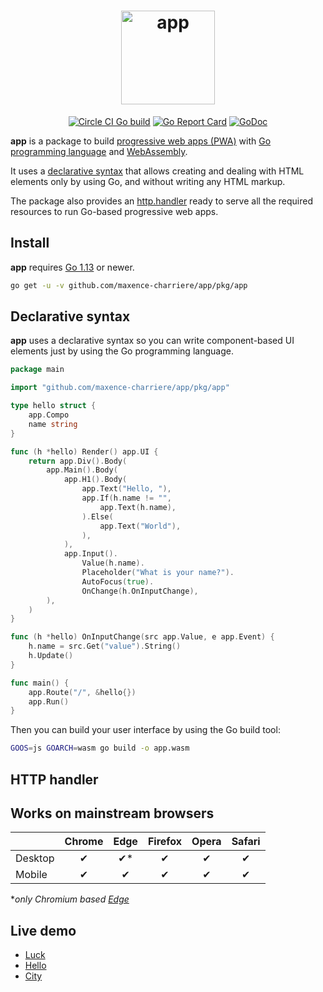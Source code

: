 <h1 style="text-align:center">
    <a href="https://github.com/maxence-charriere/app">
        <img alt="app" align="center" style="width:150px;height:150px" src="https://storage.googleapis.com/murlok-github/icon-192.png">
    </a>
</h1>

<p style="text-align:center">
	<a href="https://circleci.com/gh/maxence-charriere/app"><img src="https://circleci.com/gh/maxence-charriere/app.svg?style=svg" alt="Circle CI Go build"></a>
    <a href="https://goreportcard.com/report/github.com/maxence-charriere/app"><img src="https://goreportcard.com/badge/github.com/maxence-charriere/app" alt="Go Report Card"></a>
    <a href="https://godoc.org/github.com/maxence-charriere/app/pkg/app"><img src="https://godoc.org/github.com/maxence-charriere/app/pkg/app?status.svg" alt="GoDoc"></a>
</p>

**app** is a package to build [progressive web apps (PWA)](https://developers.google.com/web/progressive-web-apps/) with [Go programming language](https://golang.org) and [WebAssembly](https://webassembly.org).

It uses a [declarative syntax](#declarative-syntax) that allows creating and dealing with HTML elements only by using Go, and without writing any HTML markup.

The package also provides an [http.handler](#http-handler) ready to serve all the required resources to run Go-based progressive web apps.

## Install

**app** requires [Go 1.13](https://golang.org/doc/go1.13) or newer.

```sh
go get -u -v github.com/maxence-charriere/app/pkg/app
```

## Declarative syntax

**app** uses a declarative syntax so you can write component-based UI elements just by using the Go programming language.

```go
package main

import "github.com/maxence-charriere/app/pkg/app"

type hello struct {
	app.Compo
	name string
}

func (h *hello) Render() app.UI {
	return app.Div().Body(
		app.Main().Body(
			app.H1().Body(
				app.Text("Hello, "),
				app.If(h.name != "",
					app.Text(h.name),
				).Else(
					app.Text("World"),
				),
			),
			app.Input().
				Value(h.name).
				Placeholder("What is your name?").
				AutoFocus(true).
				OnChange(h.OnInputChange),
		),
	)
}

func (h *hello) OnInputChange(src app.Value, e app.Event) {
	h.name = src.Get("value").String()
	h.Update()
}

func main() {
	app.Route("/", &hello{})
	app.Run()
}

```

Then you can build your user interface by using the Go build tool:

```sh
GOOS=js GOARCH=wasm go build -o app.wasm
```

## HTTP handler

## Works on mainstream browsers

|         | Chrome | Edge | Firefox | Opera | Safari |
| :------ | :----: | :--: | :-----: | :---: | :----: |
| Desktop |   ✔    | ✔\*  |    ✔    |   ✔   |   ✔    |
| Mobile  |   ✔    |  ✔   |    ✔    |   ✔   |   ✔    |

\*_only Chromium based [Edge](https://www.microsoft.com/edge)_

## Live demo

- [Luck](https://luck.murlok.io)
- [Hello](https://demo.murlok.io)
- [City](https://demo.murlok.io/city)
